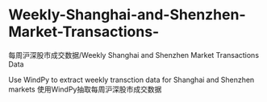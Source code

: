 # Weekly-Shanghai-and-Shenzhen-Market-Transactions-
每周沪深股市成交数据/Weekly Shanghai and Shenzhen Market Transactions Data

Use WindPy to extract weekly transction data for Shanghai and Shenzhen markets
使用WindPy抽取每周沪深股市成交数据
